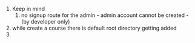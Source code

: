 1. Keep in mind
    1. no signup route for the admin - admin account cannot be created - (by developer only)
2. while create a course there is default root directory getting added 
3. 